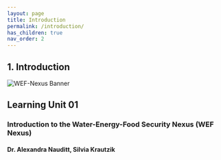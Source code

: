 ```yaml
---
layout: page
title: Introduction
permalink: /introduction/
has_children: true
nav_order: 2
---
```

## **1. Introduction**
 
![WEF-Nexus Banner](/wef-nexus-online-course/assets/BANNER_GITHUB.png)

## Learning Unit 01
### Introduction to the Water-Energy-Food Security Nexus (WEF Nexus)
#### Dr. Alexandra Nauditt, Silvia Krautzik
<br/> <br/>

